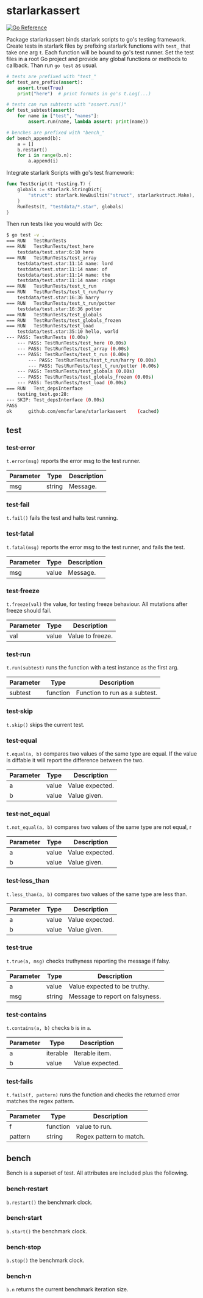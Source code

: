 # starlarkassert

[![Go Reference](https://pkg.go.dev/badge/github.com/emcfarlane/starlarkassert.svg)](https://pkg.go.dev/github.com/emcfarlane/starlarkassert)

Package starlarkassert binds starlark scripts to go's testing framework. Create tests in starlark files by prefixing starlark functions with `test_` that take one arg `t`. Each function will be bound to go's test runner. Set the test files in a root Go project and provide any global functions or methods to callback. Than run `go test` as usual.

```python
# tests are prefixed with "test_"
def test_are_prefix(assert):
    assert.true(True)
    print("here")  # print formats in go's t.Log(...)

# tests can run subtests with "assert.run()"
def test_subtest(assert):
    for name in ["test", "names"]:
        assert.run(name, lambda assert: print(name))
```

```python
# benches are prefixed with "bench_"
def bench_append(b):
    a = []
    b.restart()
    for i in range(b.n):
        a.append(i)
```

Integrate starlark Scripts with go's test framework:
```go
func TestScript(t *testing.T) {
	globals := starlark.StringDict{
		"struct": starlark.NewBuiltin("struct", starlarkstruct.Make),
	}
	RunTests(t, "testdata/*.star", globals)
}
```

Then run tests like you would with Go:
```sh
$ go test -v .
=== RUN   TestRunTests
=== RUN   TestRunTests/test_here
    testdata/test.star:6:10 here
=== RUN   TestRunTests/test_array
    testdata/test.star:11:14 name: lord
    testdata/test.star:11:14 name: of
    testdata/test.star:11:14 name: the
    testdata/test.star:11:14 name: rings
=== RUN   TestRunTests/test_t_run
=== RUN   TestRunTests/test_t_run/harry
    testdata/test.star:16:36 harry
=== RUN   TestRunTests/test_t_run/potter
    testdata/test.star:16:36 potter
=== RUN   TestRunTests/test_globals
=== RUN   TestRunTests/test_globals_frozen
=== RUN   TestRunTests/test_load
    testdata/test.star:35:10 hello, world
--- PASS: TestRunTests (0.00s)
    --- PASS: TestRunTests/test_here (0.00s)
    --- PASS: TestRunTests/test_array (0.00s)
    --- PASS: TestRunTests/test_t_run (0.00s)
        --- PASS: TestRunTests/test_t_run/harry (0.00s)
        --- PASS: TestRunTests/test_t_run/potter (0.00s)
    --- PASS: TestRunTests/test_globals (0.00s)
    --- PASS: TestRunTests/test_globals_frozen (0.00s)
    --- PASS: TestRunTests/test_load (0.00s)
=== RUN   Test_depsInterface
    testing_test.go:28: 
--- SKIP: Test_depsInterface (0.00s)
PASS
ok  	github.com/emcfarlane/starlarkassert	(cached)
```

## test

### test·error

`t.error(msg)` reports the error msg to the test runner.

| Parameter | Type | Description |
| --------- | ---- | ----------- |
| msg | string | Message. |

### test·fail

`t.fail()` fails the test and halts test running.

### test·fatal

`t.fatal(msg)` reports the error msg to the test runner, and fails the test.

| Parameter | Type | Description |
| --------- | ---- | ----------- |
| msg | value | Message. |

### test·freeze

`t.freeze(val)` the value, for testing freeze behaviour.
All mutations after freeze should fail.

| Parameter | Type | Description |
| --------- | ---- | ----------- |
| val | value | Value to freeze. |

### test·run

`t.run(subtest)` runs the function with a test instance as the first arg.

| Parameter | Type | Description |
| --------- | ---- | ----------- |
| subtest | function | Function to run as a subtest. |

### test·skip

`t.skip()` skips the current test.

### test·equal

`t.equal(a, b)` compares two values of the same type are equal.
If the value is diffable it will report the difference between the two.

| Parameter | Type | Description |
| --------- | ---- | ----------- |
| a | value | Value expected. |
| b | value | Value given. |

### test·not_equal

`t.not_equal(a, b)` compares two values of the same type are not equal, r

| Parameter | Type | Description |
| --------- | ---- | ----------- |
| a | value | Value expected. |
| b | value | Value given. |

### test·less_than

`t.less_than(a, b)` compares two values of the same type are less than.

| Parameter | Type | Description |
| --------- | ---- | ----------- |
| a | value | Value expected. |
| b | value | Value given. |

### test·true

`t.true(a, msg)` checks truthyness reporting the message if falsy.

| Parameter | Type | Description |
| --------- | ---- | ----------- |
| a | value | Value expected to be truthy. |
| msg | string | Message to report on falsyness. |

### test·contains

`t.contains(a, b)` checks `b` is in `a`.

| Parameter | Type | Description |
| --------- | ---- | ----------- |
| a | iterable | Iterable item. |
| b | value | Value expected. |

### test·fails

`t.fails(f, pattern)` runs the function and checks the returned error matches the regex pattern.

| Parameter | Type | Description |
| --------- | ---- | ----------- |
| f | function | value to run. |
| pattern | string | Regex pattern to match. |


## bench

Bench is a superset of test. All attributes are included plus the following.

### bench·restart

`b.restart()` the benchmark clock.

### bench·start

`b.start()` the benchmark clock.

### bench·stop

`b.stop()` the benchmark clock.

### bench·n

`b.n` returns the current benchmark iteration size.

